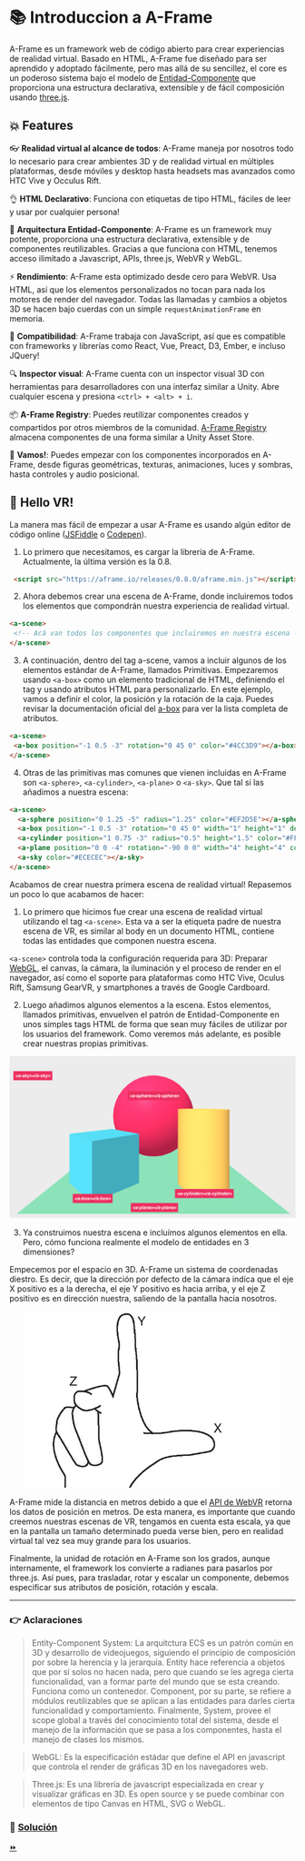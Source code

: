# 📚 Introduccion a A-Frame

A-Frame es un framework web de código abierto para crear experiencias de realidad virtual. Basado en HTML, A-Frame fue diseñado para ser aprendido y adoptado fácilmente, pero mas allá de su sencillez, el core es un poderoso sistema bajo el modelo de [Entidad-Componente](#point_right-aclaraciones) que proporciona una estructura declarativa, extensible y de fácil composición usando [three.js](#point_right-aclaraciones).

## :boom: Features

:eyeglasses: **Realidad virtual al alcance de todos**: A-Frame maneja por nosotros todo lo necesario para crear ambientes 3D y de realidad virtual
en múltiples plataformas, desde móviles y desktop hasta headsets mas avanzados como HTC Vive y Occulus Rift.

:ok_hand: **HTML Declarativo**: Funciona con etiquetas de tipo HTML, fáciles de leer y usar por cualquier persona!

:electric_plug: **Arquitectura Entidad-Componente**: A-Frame es un framework muy potente, proporciona una estructura declarativa, extensible y de componentes
reutilizables. Gracias a que funciona con HTML, tenemos acceso ilimitado a Javascript, APIs, three.js, WebVR y WebGL.

:zap: **Rendimiento**: A-Frame esta optimizado desde cero para WebVR. Usa HTML, así que los elementos personalizados no tocan para nada los motores de render del navegador. Todas las llamadas y cambios a objetos 3D se hacen bajo cuerdas con un simple `requestAnimationFrame` en memoria.

🤝 **Compatibilidad**: A-Frame trabaja con JavaScript, así que es compatible con frameworks y librerías como React, Vue, Preact, D3, Ember, e incluso JQuery!

:mag: **Inspector visual**: A-Frame cuenta con un inspector visual 3D con herramientas para desarrolladores con una interfaz similar a Unity.
 Abre cualquier escena y presiona `<ctrl> + <alt> + i`.

:package: **A-Frame Registry**: Puedes reutilizar componentes creados y compartidos por otros miembros de la comunidad. [A-Frame Registry](https://aframe.io/aframe-registry) almacena componentes de una forma similar a Unity Asset Store.

:runner: **Vamos!**: Puedes empezar con los componentes incorporados en A-Frame, desde figuras geométricas, texturas, animaciones, luces y sombras, hasta controles
y audio posicional.

## :wave: Hello VR!

La manera mas fácil de empezar a usar A-Frame es usando algún editor de código online ([JSFiddle](https://jsfiddle.net) o [Codepen](https://codepen.io)).

1. Lo primero que necesitamos, es cargar la libreria de A-Frame. Actualmente, la última versión es la 0.8.
```html
 <script src="https://aframe.io/releases/0.8.0/aframe.min.js"></script>
 ```

2. Ahora debemos crear una escena de A-Frame, donde incluiremos todos los elementos que compondrán nuestra experiencia de realidad virtual.
 ```html
<a-scene>
  <!-- Acá van todos los componentes que incluiremos en nuestra escena -->
</a-scene>
 ```
3. A continuación, dentro del tag a-scene, vamos a incluir algunos de los elementos estándar de A-Frame, llamados Primitivas. Empezaremos usando `<a-box>` como un elemento tradicional de HTML, definiendo el tag y usando atributos HTML para personalizarlo. En este ejemplo, vamos a definir el color, la posición y la rotación de la caja. Puedes revisar la documentación oficial del [a-box](https://aframe.io/docs/0.8.0/primitives/a-box.html) para ver la lista completa de atributos.

 ```html
<a-scene>
  <a-box position="-1 0.5 -3" rotation="0 45 0" color="#4CC3D9"></a-box>
</a-scene>
 ```

4. Otras de las primitivas mas comunes que vienen incluidas en A-Frame son `<a-sphere>`, `<a-cylinder>`, `<a-plane>` o `<a-sky>`. Que tal si las añadimos a nuestra escena:

````html
<a-scene>
  <a-sphere position="0 1.25 -5" radius="1.25" color="#EF2D5E"></a-sphere>
  <a-box position="-1 0.5 -3" rotation="0 45 0" width="1" height="1" depth="1" color="#4CC3D9"></a-box>
  <a-cylinder position="1 0.75 -3" radius="0.5" height="1.5" color="#FFC65D"></a-cylinder>
  <a-plane position="0 0 -4" rotation="-90 0 0" width="4" height="4" color="#7BC8A4"></a-plane>
  <a-sky color="#ECECEC"></a-sky>
</a-scene>
````

Acabamos de crear nuestra primera escena de realidad virtual! Repasemos un poco lo que acabamos de hacer:

1. Lo primero que hicimos fue crear una escena de realidad virtual utilizando el tag `<a-scene>`. Esta va a ser la etiqueta padre de nuestra escena de VR, es similar al body en un documento HTML, contiene todas las entidades que componen nuestra escena.

`<a-scene>` controla toda la configuración requerida para 3D: Preparar [WebGL](#point_right-aclaraciones), el canvas, la cámara, la iluminación y el proceso de render en el navegador, así como el soporte para plataformas como HTC Vive, Oculus Rift, Samsung GearVR, y smartphones a través de Google Cardboard.

2. Luego añadimos algunos elementos a la escena. Estos elementos, llamados primitivas, envuelven el patrón de Entidad-Componente en unos simples tags HTML de forma que sean muy fáciles de utilizar por los usuarios del framework. Como veremos más adelante, es posible crear nuestras propias primitivas.

<p align="center">
 <img src="../docs/img/hellovr.jpg" alt="A-Frame">
</p>

3. Ya construimos nuestra escena e incluímos algunos elementos en ella. Pero, cómo funciona realmente el modelo de entidades en 3 dimensiones?

Empecemos por el espacio en 3D. A-Frame un sistema de coordenadas diestro. Es decir, que la dirección por defecto de la cámara indica que el eje X positivo es a la derecha, el eje Y positivo es hacia arriba, y el eje Z positivo es en dirección nuestra, saliendo de la pantalla hacia nosotros.

<p align="center">
 <img src="../docs/img/3D.jpg" alt="coordinates">
</p>

A-Frame mide la distancia en metros debido a que el [API de WebVR](https://developer.mozilla.org/es/docs/Web/API/WebVR_API) retorna los datos de posición en metros.
De esta manera, es importante que cuando creemos nuestras escenas de VR, tengamos en cuenta esta escala, ya que en la pantalla un tamaño determinado pueda verse bien, pero en realidad virtual tal vez sea muy grande para los usuarios.

Finalmente, la unidad de rotación en A-Frame son los grados, aunque internamente, el framework los convierte a radianes para pasarlos por three.js. Así pues, para trasladar, rotar y escalar un componente, debemos especificar sus atributos de posición, rotación y escala.


___
### :point_right: Aclaraciones
> Entity-Component System: La arquitctura ECS es un patrón común en 3D y desarrollo de videojuegos, siguiendo el principio de composición por sobre la herencia y la jerarquía. Entity hace referencia a objetos que por sí solos no hacen nada, pero que cuando se les agrega cierta funcionalidad, van a formar parte del mundo que se esta creando. Funciona como un contenedor. Component, por su parte, se refiere a módulos reutilizables que se aplican a las entidades para darles cierta funcionalidad y comportamiento. Finalmente, System, provee el scope global a través del conocimiento total del sistema, desde el manejo de la información que se pasa a los componentes, hasta el manejo de clases los mismos.

> WebGL: Es la especificación estádar que define el API en javascript que controla el render de gráficas 3D en los navegadores web.

> Three.js: Es una librería de javascript especializada en crear y visualizar gráficas en 3D. Es open source y se puede combinar con elementos de tipo Canvas en HTML, SVG o WebGL.

### 📝 [Solución](https://codepen.io/fabiojcortes/pen/aLxjEo)

[⏩](https://github.com/fcor/aframe-workshop/blob/master/ex/2.md)
